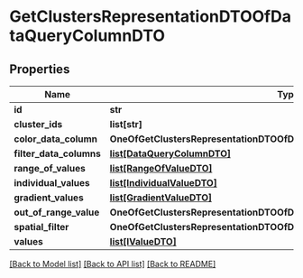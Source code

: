 # GetClustersRepresentationDTOOfDataQueryColumnDTO

## Properties
Name | Type | Description | Notes
------------ | ------------- | ------------- | -------------
**id** | **str** |  | [optional] 
**cluster_ids** | **list[str]** |  | [optional] 
**color_data_column** | **OneOfGetClustersRepresentationDTOOfDataQueryColumnDTOColorDataColumn** |  | [optional] 
**filter_data_columns** | [**list[DataQueryColumnDTO]**](DataQueryColumnDTO.md) |  | [optional] 
**range_of_values** | [**list[RangeOfValueDTO]**](RangeOfValueDTO.md) |  | [optional] 
**individual_values** | [**list[IndividualValueDTO]**](IndividualValueDTO.md) |  | [optional] 
**gradient_values** | [**list[GradientValueDTO]**](GradientValueDTO.md) |  | [optional] 
**out_of_range_value** | **OneOfGetClustersRepresentationDTOOfDataQueryColumnDTOOutOfRangeValue** |  | [optional] 
**spatial_filter** | **OneOfGetClustersRepresentationDTOOfDataQueryColumnDTOSpatialFilter** |  | [optional] 
**values** | [**list[IValueDTO]**](IValueDTO.md) |  | [optional] 

[[Back to Model list]](../README.md#documentation-for-models) [[Back to API list]](../README.md#documentation-for-api-endpoints) [[Back to README]](../README.md)

